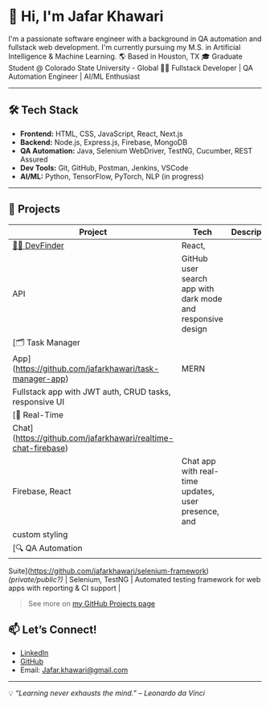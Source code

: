 # 👋 Hi, I'm Jafar Khawari
I'm a passionate software engineer with a background in QA automation
and fullstack web development. I'm currently pursuing my M.S. in Artificial Intelligence & Machine
Learning.
🌎 Based in Houston, TX
🎓 Graduate Student @ Colorado State University - Global
👨‍💻 Fullstack Developer | QA Automation Engineer | AI/ML Enthusiast

---
## 🛠️ Tech Stack
- **Frontend:** HTML, CSS, JavaScript, React, Next.js
- **Backend:** Node.js, Express.js, Firebase, MongoDB
- **QA Automation:** Java, Selenium WebDriver, TestNG, Cucumber, REST Assured
- **Dev Tools:** Git, GitHub, Postman, Jenkins, VSCode
- **AI/ML:** Python, TensorFlow, PyTorch, NLP (in progress)
---
## 🚀 Projects
| Project | Tech | Description |
|--------|------|-------------|
| [🧑‍💻 DevFinder](https://github.com/jafarkhawari/devfinder) | React,
API | GitHub user search app with dark mode and responsive design |
| [🗂️ Task Manager
App](https://github.com/jafarkhawari/task-manager-app) | MERN |
Fullstack app with JWT auth, CRUD tasks, responsive UI |
| [💬 Real-Time
Chat](https://github.com/jafarkhawari/realtime-chat-firebase) |
Firebase, React | Chat app with real-time updates, user presence, and
custom styling |
| [🔍 QA Automation
Suite](https://github.com/jafarkhawari/selenium-framework)
*(private/public?)* | Selenium, TestNG | Automated testing framework
for web apps with reporting & CI support |
> See more on [my GitHub Projects
page](https://github.com/jafarkhawari?tab=repositories)

## 📫 Let’s Connect!
- [LinkedIn](https://www.linkedin.com/in/jafarkhawari)
- [GitHub](https://github.com/KhawariJ)
- Email: Jafar.khawari@gmail.com 
---
💡 *“Learning never exhausts the mind.” – Leonardo da Vinci*
<!---
KhawariJ/KhawariJ is a ✨ special ✨ repository because its `README.md` (this file) appears on your GitHub profile.
You can click the Preview link to take a look at your changes.
--->
